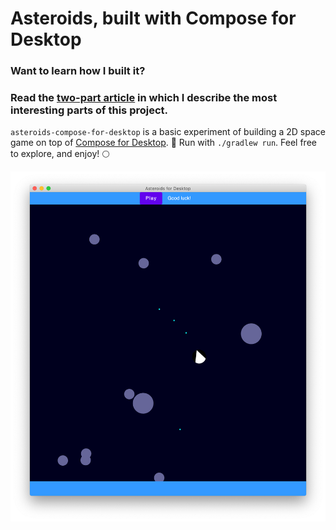 # Asteroids, built with Compose for Desktop

### Want to learn how I built it?
### Read the [two-part article](https://dev.to/kotlin/how-i-built-an-asteroids-game-using-jetpack-compose-for-desktop-309l) in which I describe the most interesting parts of this project.

`asteroids-compose-for-desktop` is a basic experiment of building a 2D space game on top of [Compose for Desktop](https://www.jetbrains.com/lp/compose/). 🚀 Run with `./gradlew run`. Feel free to explore, and enjoy! 🌕

![Screenshot of the game](dev-graphics2.png)
